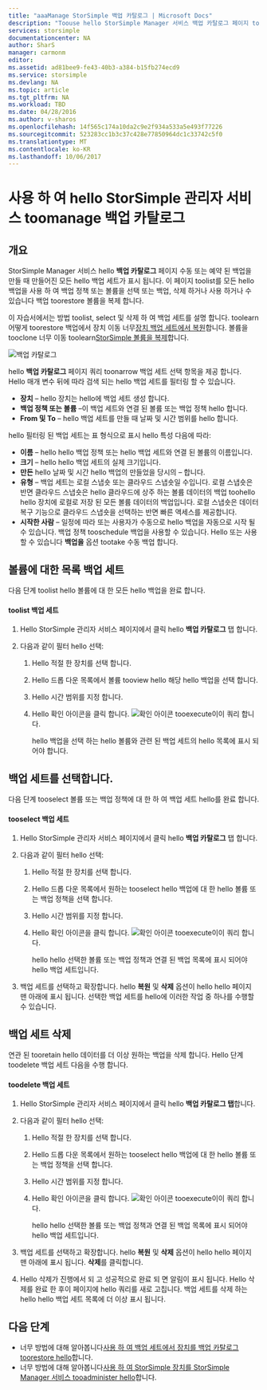 ```yaml
---
title: "aaaManage StorSimple 백업 카탈로그 | Microsoft Docs"
description: "Toouse hello StorSimple Manager 서비스 백업 카탈로그 페이지 toolist를 선택 하 고 볼륨에 대 한 백업 세트를 삭제 하는 방법에 대해 설명 합니다."
services: storsimple
documentationcenter: NA
author: SharS
manager: carmonm
editor: 
ms.assetid: ad81bee9-fe43-40b3-a384-b15fb274ecd9
ms.service: storsimple
ms.devlang: NA
ms.topic: article
ms.tgt_pltfrm: NA
ms.workload: TBD
ms.date: 04/28/2016
ms.author: v-sharos
ms.openlocfilehash: 14f565c174a10da2c9e2f934a533a5e493f77226
ms.sourcegitcommit: 523283cc1b3c37c428e77850964dc1c33742c5f0
ms.translationtype: MT
ms.contentlocale: ko-KR
ms.lasthandoff: 10/06/2017
---
```

# <a name="use-hello-storsimple-manager-service-toomanage-your-backup-catalog"></a>사용 하 여 hello StorSimple 관리자 서비스 toomanage 백업 카탈로그
## <a name="overview"></a>개요
StorSimple Manager 서비스 hello **백업 카탈로그** 페이지 수동 또는 예약 된 백업을 만들 때 만들어진 모든 hello 백업 세트가 표시 됩니다. 이 페이지 toolist를 모든 hello 백업을 사용 하 여 백업 정책 또는 볼륨을 선택 또는 백업, 삭제 하거나 사용 하거나 수 있습니다 백업 toorestore 볼륨을 복제 합니다.

이 자습서에서는 방법 toolist, select 및 삭제 하 여 백업 세트를 설명 합니다. toolearn 어떻게 toorestore 백업에서 장치 이동 너무[장치 백업 세트에서 복원](storsimple-restore-from-backup-set.md)합니다. 볼륨을 tooclone 너무 이동 toolearn[StorSimple 볼륨을 복제](storsimple-clone-volume.md)합니다.

![백업 카탈로그](./media/storsimple-manage-backup-catalog/backupcatalog.png) 

hello **백업 카탈로그** 페이지 쿼리 toonarrow 백업 세트 선택 항목을 제공 합니다. Hello 매개 변수 뒤에 따라 검색 되는 hello 백업 세트를 필터링 할 수 있습니다.

* **장치** – hello 장치는 hello에 백업 세트 생성 합니다.
* **백업 정책 또는 볼륨** –이 백업 세트와 연결 된 볼륨 또는 백업 정책 hello 합니다.
* **From 및 To** – hello 백업 세트를 만들 때 날짜 및 시간 범위를 hello 합니다.

hello 필터링 된 백업 세트는 표 형식으로 표시 hello 특성 다음에 따라:

* **이름** – hello hello 백업 정책 또는 hello 백업 세트와 연결 된 볼륨의 이름입니다.
* **크기** – hello hello 백업 세트의 실제 크기입니다.
* **만든** hello 날짜 및 시간 hello 백업의 만들었을 당시의 – 합니다. 
* **유형** – 백업 세트는 로컬 스냅숏 또는 클라우드 스냅숏일 수입니다. 로컬 스냅숏은 반면 클라우드 스냅숏은 hello 클라우드에 상주 하는 볼륨 데이터의 백업 toohello hello 장치에 로컬로 저장 된 모든 볼륨 데이터의 백업입니다. 로컬 스냅숏은 데이터 복구 기능으로 클라우드 스냅숏을 선택하는 반면 빠른 액세스를 제공합니다.
* **시작한 사람** – 일정에 따라 또는 사용자가 수동으로 hello 백업을 자동으로 시작 될 수 있습니다. 백업 정책 tooschedule 백업을 사용할 수 있습니다. Hello 또는 사용할 수 있습니다 **백업을** 옵션 tootake 수동 백업 합니다.

## <a name="list-backup-sets-for-a-volume"></a>볼륨에 대한 목록 백업 세트
다음 단계 toolist hello 볼륨에 대 한 모든 hello 백업을 완료 합니다.

#### <a name="toolist-backup-sets"></a>toolist 백업 세트
1. Hello StorSimple 관리자 서비스 페이지에서 클릭 hello **백업 카탈로그** 탭 합니다.
2. 다음과 같이 필터 hello 선택:
   
   1. Hello 적절 한 장치를 선택 합니다.
   2. Hello 드롭 다운 목록에서 볼륨 tooview hello 해당 hello 백업을 선택 합니다.
   3. Hello 시간 범위를 지정 합니다.
   4. Hello 확인 아이콘을 클릭 합니다. ![확인 아이콘](./media/storsimple-manage-backup-catalog/HCS_CheckIcon.png) tooexecute이이 쿼리 합니다.
      
      hello 백업을 선택 하는 hello 볼륨와 관련 된 백업 세트의 hello 목록에 표시 되어야 합니다.

## <a name="select-a-backup-set"></a>백업 세트를 선택합니다.
다음 단계 tooselect 볼륨 또는 백업 정책에 대 한 하 여 백업 세트 hello를 완료 합니다.

#### <a name="tooselect-a-backup-set"></a>tooselect 백업 세트
1. Hello StorSimple 관리자 서비스 페이지에서 클릭 hello **백업 카탈로그** 탭 합니다.
2. 다음과 같이 필터 hello 선택:
   
   1. Hello 적절 한 장치를 선택 합니다.
   2. Hello 드롭 다운 목록에서 원하는 tooselect hello 백업에 대 한 hello 볼륨 또는 백업 정책을 선택 합니다.
   3. Hello 시간 범위를 지정 합니다.
   4. Hello 확인 아이콘을 클릭 합니다. ![확인 아이콘](./media/storsimple-manage-backup-catalog/HCS_CheckIcon.png) tooexecute이이 쿼리 합니다.
      
      hello hello 선택한 볼륨 또는 백업 정책과 연결 된 백업 목록에 표시 되어야 hello 백업 세트입니다.
3. 백업 세트를 선택하고 확장합니다. hello **복원** 및 **삭제** 옵션이 hello hello 페이지 맨 아래에 표시 됩니다. 선택한 백업 세트를 hello에 이러한 작업 중 하나를 수행할 수 있습니다.

## <a name="delete-a-backup-set"></a>백업 세트 삭제
연관 된 tooretain hello 데이터를 더 이상 원하는 백업을 삭제 합니다. Hello 단계 toodelete 백업 세트 다음을 수행 합니다.

#### <a name="toodelete-a-backup-set"></a>toodelete 백업 세트
1. Hello StorSimple 관리자 서비스 페이지에서 클릭 hello **백업 카탈로그 탭**합니다.
2. 다음과 같이 필터 hello 선택:
   
   1. Hello 적절 한 장치를 선택 합니다.
   2. Hello 드롭 다운 목록에서 원하는 tooselect hello 백업에 대 한 hello 볼륨 또는 백업 정책을 선택 합니다.
   3. Hello 시간 범위를 지정 합니다.
   4. Hello 확인 아이콘을 클릭 합니다. ![확인 아이콘](./media/storsimple-manage-backup-catalog/HCS_CheckIcon.png) tooexecute이이 쿼리 합니다.
      
      hello hello 선택한 볼륨 또는 백업 정책과 연결 된 백업 목록에 표시 되어야 hello 백업 세트입니다.
3. 백업 세트를 선택하고 확장합니다. hello **복원** 및 **삭제** 옵션이 hello hello 페이지 맨 아래에 표시 됩니다. **삭제**를 클릭합니다.
4. Hello 삭제가 진행에서 되 고 성공적으로 완료 되 면 알림이 표시 됩니다. Hello 삭제를 완료 한 후이 페이지에 hello 쿼리를 새로 고칩니다. 백업 세트를 삭제 하는 hello hello 백업 세트 목록에 더 이상 표시 됩니다.

## <a name="next-steps"></a>다음 단계
* 너무 방법에 대해 알아봅니다[사용 하 여 백업 세트에서 장치를 백업 카탈로그 toorestore hello](storsimple-restore-from-backup-set.md)합니다.
* 너무 방법에 대해 알아봅니다[사용 하 여 StorSimple 장치를 StorSimple Manager 서비스 tooadminister hello](storsimple-manager-service-administration.md)합니다.

